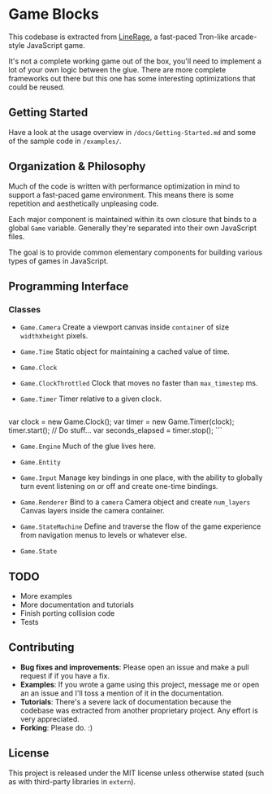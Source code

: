 # Game Blocks

This codebase is extracted from [LineRage](https://chrome.google.com/webstore/detail/oplmlhhgdcliikihbehklkagmeophnlh), a fast-paced Tron-like arcade-style JavaScript game.

It's not a complete working game out of the box, you'll need to implement a lot
of your own logic between the glue. There are more complete frameworks out there
but this one has some interesting optimizations that could be reused.


## Getting Started

Have a look at the usage overview in ``/docs/Getting-Started.md`` and some of the sample code in ``/examples/``.


## Organization & Philosophy

Much of the code is written with performance optimization in mind to support a
fast-paced game environment. This means there is some repetition and aesthetically
unpleasing code.

Each major component is maintained within its own closure that binds to a
global ``Game`` variable. Generally they're separated into their
own JavaScript files.

The goal is to provide common elementary components for building various types of
games in JavaScript.


## Programming Interface

### Classes

* ``Game.Camera``
    Create a viewport canvas inside ``container`` of size ``width``x``height``
    pixels.

* ``Game.Time``
    Static object for maintaining a cached value of time.
* ``Game.Clock``
* ``Game.ClockThrottled``
    Clock that moves no faster than ``max_timestep`` ms.
* ``Game.Timer``
    Timer relative to a given clock.

    ```javascript
var clock = new Game.Clock();
var timer = new Game.Timer(clock);
timer.start();
// Do stuff...
var seconds_elapsed = timer.stop();
    ```

* ``Game.Engine``
    Much of the glue lives here.

* ``Game.Entity``
* ``Game.Input``
    Manage key bindings in one place, with the ability to globally turn event
    listening on or off and create one-time bindings.

* ``Game.Renderer``
    Bind to a ``camera`` Camera object and create ``num_layers`` Canvas layers
    inside the camera container.

* ``Game.StateMachine``
    Define and traverse the flow of the game experience from navigation menus
    to levels or whatever else.

* ``Game.State``

## TODO

* More examples
* More documentation and tutorials
* Finish porting collision code
* Tests

## Contributing

* **Bug fixes and improvements**: Please open an issue and make a pull request if
  if you have a fix.
* **Examples**: If you wrote a game using this project, message me or open an
  an issue and I'll toss a mention of it in the documentation.
* **Tutorials**: There's a severe lack of documentation because the codebase was
  extracted from another proprietary project. Any effort is very appreciated.
* **Forking**: Please do. :)

## License

This project is released under the MIT license unless otherwise stated (such as
with third-party libraries in ``extern``).
